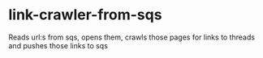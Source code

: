 # link-crawler-from-sqs
Reads url:s from sqs, opens them, crawls those pages for links to threads and pushes those links to sqs
